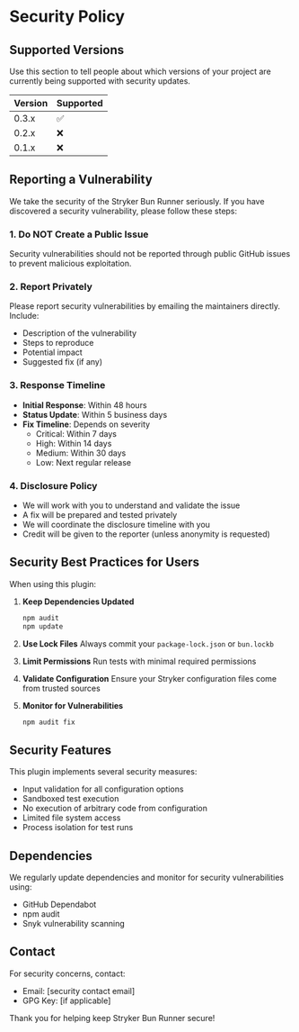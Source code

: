 # Security Policy

## Supported Versions

Use this section to tell people about which versions of your project are currently being supported with security updates.

| Version | Supported          |
| ------- | ------------------ |
| 0.3.x   | :white_check_mark: |
| 0.2.x   | :x:                |
| 0.1.x   | :x:                |

## Reporting a Vulnerability

We take the security of the Stryker Bun Runner seriously. If you have discovered a security vulnerability, please follow these steps:

### 1. Do NOT Create a Public Issue

Security vulnerabilities should not be reported through public GitHub issues to prevent malicious exploitation.

### 2. Report Privately

Please report security vulnerabilities by emailing the maintainers directly. Include:

- Description of the vulnerability
- Steps to reproduce
- Potential impact
- Suggested fix (if any)

### 3. Response Timeline

- **Initial Response**: Within 48 hours
- **Status Update**: Within 5 business days
- **Fix Timeline**: Depends on severity
  - Critical: Within 7 days
  - High: Within 14 days
  - Medium: Within 30 days
  - Low: Next regular release

### 4. Disclosure Policy

- We will work with you to understand and validate the issue
- A fix will be prepared and tested privately
- We will coordinate the disclosure timeline with you
- Credit will be given to the reporter (unless anonymity is requested)

## Security Best Practices for Users

When using this plugin:

1. **Keep Dependencies Updated**
   ```bash
   npm audit
   npm update
   ```

2. **Use Lock Files**
   Always commit your `package-lock.json` or `bun.lockb`

3. **Limit Permissions**
   Run tests with minimal required permissions

4. **Validate Configuration**
   Ensure your Stryker configuration files come from trusted sources

5. **Monitor for Vulnerabilities**
   ```bash
   npm audit fix
   ```

## Security Features

This plugin implements several security measures:

- Input validation for all configuration options
- Sandboxed test execution
- No execution of arbitrary code from configuration
- Limited file system access
- Process isolation for test runs

## Dependencies

We regularly update dependencies and monitor for security vulnerabilities using:
- GitHub Dependabot
- npm audit
- Snyk vulnerability scanning

## Contact

For security concerns, contact:
- Email: [security contact email]
- GPG Key: [if applicable]

Thank you for helping keep Stryker Bun Runner secure!